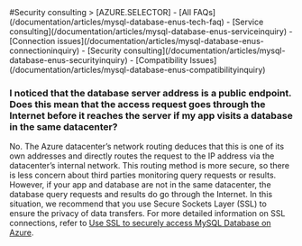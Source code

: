 <properties linkid="" urlDisplayName="" pageTitle="MySQL Service Questions – Azure Cloud" metakeywords="Azure Cloud, technical documentation, documents and resources, MySQL, database, FAQ, Azure MySQL, MySQL PaaS, Azure MySQL PaaS, Azure MySQL Service, Azure RDS" description="Provides quick answers for common technical questions encountered by users when using MySQL Database on Azure. Contact technical support if you have any further questions." metaCanonical="" services="MySQL" documentationCenter="Services" title="" authors="" solutions="" manager="" editor="" />

<tags ms.service="mysql" ms.date="04/25/2016" wacn.date="04/25/2016"/>
#Security consulting
> [AZURE.SELECTOR]
- [All FAQs](/documentation/articles/mysql-database-enus-tech-faq)
- [Service consulting](/documentation/articles/mysql-database-enus-serviceinquiry)
- [Connection issues](/documentation/articles/mysql-database-enus-connectioninquiry)
- [Security consulting](/documentation/articles/mysql-database-enus-securityinquiry)
- [Compatibility Issues](/documentation/articles/mysql-database-enus-compatibilityinquiry)

### **I noticed that the database server address is a public endpoint. Does this mean that the access request goes through the Internet before it reaches the server if my app visits a database in the same datacenter?**

No. The Azure datacenter’s network routing deduces that this is one of its own addresses and directly routes the request to the IP address via the datacenter’s internal network. This routing method is more secure, so there is less concern about third parties monitoring query requests or results. However, if your app and database are not in the same datacenter, the database query requests and results do go through the Internet. In this situation, we recommend that you use Secure Sockets Layer (SSL) to ensure the privacy of data transfers. For more detailed information on SSL connections, refer to [Use SSL to securely access MySQL Database on Azure](/documentation/articles/mysql-database-ssl-connection/).

<!---HONumber=Acom_0104_2016_MySql-->
